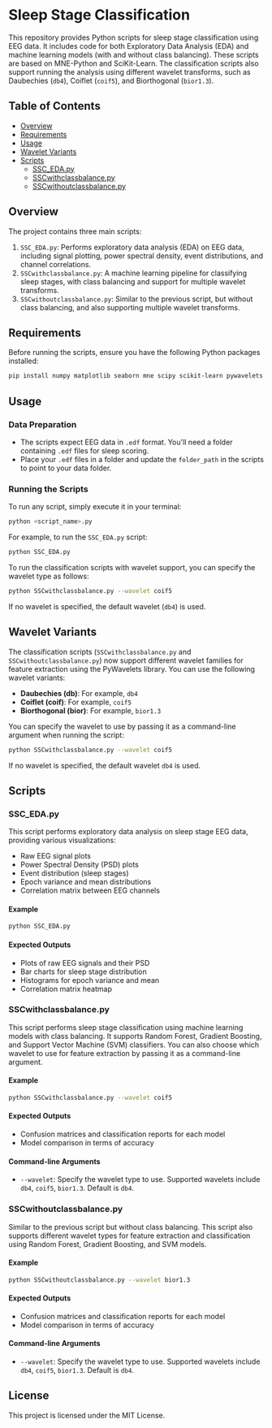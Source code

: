# Sleep Stage Classification

This repository provides Python scripts for sleep stage classification using EEG data. It includes code for both Exploratory Data Analysis (EDA) and machine learning models (with and without class balancing). These scripts are based on MNE-Python and SciKit-Learn. The classification scripts also support running the analysis using different wavelet transforms, such as Daubechies (`db4`), Coiflet (`coif5`), and Biorthogonal (`bior1.3`).

## Table of Contents
- [Overview](#overview)
- [Requirements](#requirements)
- [Usage](#usage)
- [Wavelet Variants](#wavelet-variants)
- [Scripts](#scripts)
  - [SSC_EDA.py](#sscedapy)
  - [SSCwithclassbalance.py](#sscwithclassbalancepy)
  - [SSCwithoutclassbalance.py](#sscwithoutclassbalancepy)
  
## Overview
The project contains three main scripts:
1. `SSC_EDA.py`: Performs exploratory data analysis (EDA) on EEG data, including signal plotting, power spectral density, event distributions, and channel correlations.
2. `SSCwithclassbalance.py`: A machine learning pipeline for classifying sleep stages, with class balancing and support for multiple wavelet transforms.
3. `SSCwithoutclassbalance.py`: Similar to the previous script, but without class balancing, and also supporting multiple wavelet transforms.

## Requirements
Before running the scripts, ensure you have the following Python packages installed:
```bash
pip install numpy matplotlib seaborn mne scipy scikit-learn pywavelets
```

## Usage

### Data Preparation
- The scripts expect EEG data in `.edf` format. You'll need a folder containing `.edf` files for sleep scoring.
- Place your `.edf` files in a folder and update the `folder_path` in the scripts to point to your data folder.

### Running the Scripts
To run any script, simply execute it in your terminal:
```bash
python <script_name>.py
```

For example, to run the `SSC_EDA.py` script:
```bash
python SSC_EDA.py
```

To run the classification scripts with wavelet support, you can specify the wavelet type as follows:
```bash
python SSCwithclassbalance.py --wavelet coif5
```
If no wavelet is specified, the default wavelet (`db4`) is used.

## Wavelet Variants
The classification scripts (`SSCwithclassbalance.py` and `SSCwithoutclassbalance.py`) now support different wavelet families for feature extraction using the PyWavelets library. You can use the following wavelet variants:
- **Daubechies (db)**: For example, `db4`
- **Coiflet (coif)**: For example, `coif5`
- **Biorthogonal (bior)**: For example, `bior1.3`

You can specify the wavelet to use by passing it as a command-line argument when running the script:
```bash
python SSCwithclassbalance.py --wavelet coif5
```

If no wavelet is specified, the default wavelet `db4` is used.

## Scripts

### SSC_EDA.py

This script performs exploratory data analysis on sleep stage EEG data, providing various visualizations:
- Raw EEG signal plots
- Power Spectral Density (PSD) plots
- Event distribution (sleep stages)
- Epoch variance and mean distributions
- Correlation matrix between EEG channels

#### Example
```bash
python SSC_EDA.py
```

#### Expected Outputs
- Plots of raw EEG signals and their PSD
- Bar charts for sleep stage distribution
- Histograms for epoch variance and mean
- Correlation matrix heatmap

### SSCwithclassbalance.py

This script performs sleep stage classification using machine learning models with class balancing. It supports Random Forest, Gradient Boosting, and Support Vector Machine (SVM) classifiers. You can also choose which wavelet to use for feature extraction by passing it as a command-line argument.

#### Example
```bash
python SSCwithclassbalance.py --wavelet coif5
```

#### Expected Outputs
- Confusion matrices and classification reports for each model
- Model comparison in terms of accuracy

#### Command-line Arguments
- `--wavelet`: Specify the wavelet type to use. Supported wavelets include `db4`, `coif5`, `bior1.3`. Default is `db4`.

### SSCwithoutclassbalance.py

Similar to the previous script but without class balancing. This script also supports different wavelet types for feature extraction and classification using Random Forest, Gradient Boosting, and SVM models.

#### Example
```bash
python SSCwithoutclassbalance.py --wavelet bior1.3
```

#### Expected Outputs
- Confusion matrices and classification reports for each model
- Model comparison in terms of accuracy

#### Command-line Arguments
- `--wavelet`: Specify the wavelet type to use. Supported wavelets include `db4`, `coif5`, `bior1.3`. Default is `db4`.

## License
This project is licensed under the MIT License.
